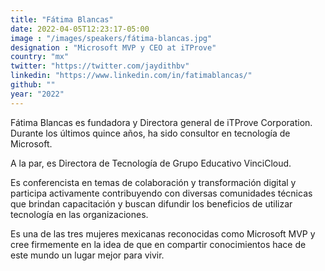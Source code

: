 ```yaml
---
title: "Fátima Blancas"
date: 2022-04-05T12:23:17-05:00
image : "/images/speakers/fátima-blancas.jpg"
designation : "Microsoft MVP y CEO at iTProve"
country: "mx"
twitter: "https://twitter.com/jaydithbv"
linkedin: "https://www.linkedin.com/in/fatimablancas/"
github: ""
year: "2022"
---
```


Fátima Blancas es fundadora y Directora general de iTProve Corporation. Durante los últimos quince años, ha sido consultor en tecnología de Microsoft.

A la par, es Directora de Tecnología de Grupo Educativo VinciCloud.

Es conferencista en temas de colaboración y transformación digital y participa activamente contribuyendo con diversas comunidades técnicas que brindan capacitación y buscan difundir los beneficios de utilizar tecnología en las organizaciones.

Es una de las tres mujeres mexicanas reconocidas como Microsoft MVP y cree firmemente en la idea de que en compartir conocimientos hace de este mundo un lugar mejor para vivir.

